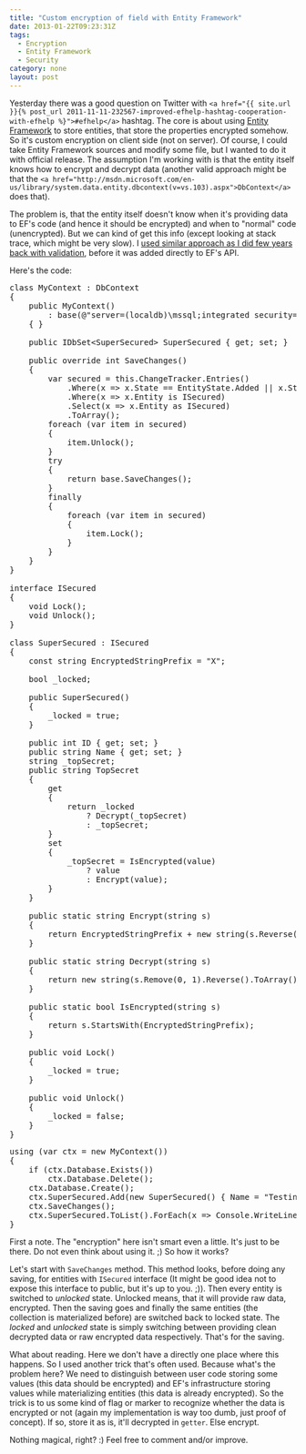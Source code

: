 ```yaml
---
title: "Custom encryption of field with Entity Framework"
date: 2013-01-22T09:23:31Z
tags:
  - Encryption
  - Entity Framework
  - Security
category: none
layout: post
---
```

Yesterday there was a good question on Twitter with `<a href="{{ site.url }}{% post_url 2011-11-11-232567-improved-efhelp-hashtag-cooperation-with-efhelp %}">#efhelp</a>` hashtag. The core is about using <a href="http://msdn.com/ef">Entity Framework</a> to store entities, that store the properties encrypted somehow. So it's custom encryption on client side (not on server). Of course, I could take Entity Framework sources and modify some file, but I wanted to do it with official release. The assumption I'm working with is that the entity itself knows how to encrypt and decrypt data (another valid approach might be that the `<a href="http://msdn.microsoft.com/en-us/library/system.data.entity.dbcontext(v=vs.103).aspx">DbContext</a>` does that). 

<!-- excerpt -->

The problem is, that the entity itself doesn't know when it's providing data to EF's code (and hence it should be encrypted) and when to "normal" code (unencrypted). But we can kind of get this info (except looking at stack trace, which might be very slow). I <a href="{{ site.url }}{% post_url 2009-02-24-229056-onvalidate-like-validation-in-entity-framework %}">used similar approach as I did few years back with validation</a>, before it was added directly to EF's API.

Here's the code:

<pre class="brush:csharp">
class MyContext : DbContext
{
	public MyContext()
		: base(@"server=(localdb)\mssql;integrated security=true;database=test;")
	{ }

	public IDbSet&lt;SuperSecured&gt; SuperSecured { get; set; }

	public override int SaveChanges()
	{
		var secured = this.ChangeTracker.Entries()
			.Where(x =&gt; x.State == EntityState.Added || x.State == EntityState.Modified)
			.Where(x =&gt; x.Entity is ISecured)
			.Select(x =&gt; x.Entity as ISecured)
			.ToArray();
		foreach (var item in secured)
		{
			item.Unlock();
		}
		try
		{
			return base.SaveChanges();
		}
		finally
		{
			foreach (var item in secured)
			{
				item.Lock();
			}
		}
	}
}

interface ISecured
{
	void Lock();
	void Unlock();
}

class SuperSecured : ISecured
{
	const string EncryptedStringPrefix = "X";

	bool _locked;

	public SuperSecured()
	{
		_locked = true;
	}

	public int ID { get; set; }
	public string Name { get; set; }
	string _topSecret;
	public string TopSecret
	{
		get
		{
			return _locked
				? Decrypt(_topSecret)
				: _topSecret;
		}
		set
		{
			_topSecret = IsEncrypted(value)
				? value
				: Encrypt(value);
		}
	}

	public static string Encrypt(string s)
	{
		return EncryptedStringPrefix + new string(s.Reverse().ToArray());
	}

	public static string Decrypt(string s)
	{
		return new string(s.Remove(0, 1).Reverse().ToArray());
	}

	public static bool IsEncrypted(string s)
	{
		return s.StartsWith(EncryptedStringPrefix);
	}

	public void Lock()
	{
		_locked = true;
	}

	public void Unlock()
	{
		_locked = false;
	}
}
</pre>

<pre class="brush:csharp">
using (var ctx = new MyContext())
{
	if (ctx.Database.Exists())
		ctx.Database.Delete();
	ctx.Database.Create();
	ctx.SuperSecured.Add(new SuperSecured() { Name = "Testing", TopSecret = "This is not a palindrome ;)" });
	ctx.SaveChanges();
	ctx.SuperSecured.ToList().ForEach(x =&gt; Console.WriteLine("{0}|{1}", x.Name, x.TopSecret));
}
</pre>

First a note. The "encryption" here isn't smart even a little. It's just to be there. Do not even think about using it. ;) So how it works?

Let's start with `SaveChanges` method. This method looks, before doing any saving, for entities with `ISecured` interface (It might be good idea not to expose this interface to public, but it's up to you. ;)). Then every entity is switched to _unlocked_ state. Unlocked means, that it will provide raw data, encrypted. Then the saving goes and finally the same entities (the collection is materialized before) are switched back to locked state. The _locked_ and _unlocked_ state is simply switching between providing clean decrypted data or raw encrypted data respectively. That's for the saving.

What about reading. Here we don't have a directly one place where this happens. So I used another trick that's often used. Because what's the problem here? We need to distinguish between user code storing some values (this data should be encrypted) and EF's infrastructure storing values while materializing entities (this data is already encrypted). So the trick is to us some kind of flag or marker to recognize whether the data is encrypted or not (again my implementation is way too dumb, just proof of concept). If so, store it as is, it'll decrypted in `getter`. Else encrypt. 

Nothing magical, right? :) Feel free to comment and/or improve.
